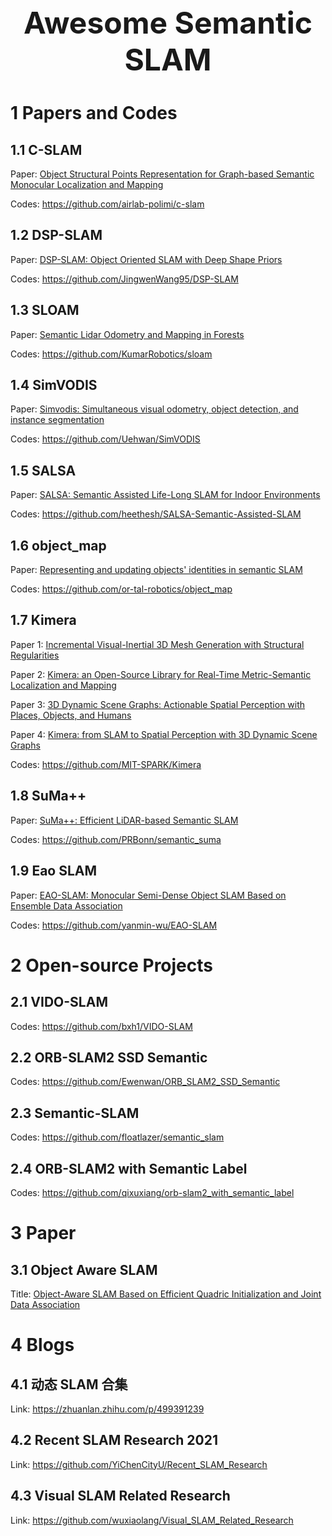 <center><b><font size=9>Awesome Semantic SLAM</font></b></center>

# 1  Papers and Codes

## 1.1  C-SLAM

Paper: [Object Structural Points Representation for Graph-based Semantic Monocular Localization and Mapping](https://arxiv.org/abs/2206.10263)

Codes: https://github.com/airlab-polimi/c-slam



## 1.2  DSP-SLAM

Paper: [DSP-SLAM: Object Oriented SLAM with Deep Shape Priors](https://arxiv.org/abs/2108.09481)

Codes: https://github.com/JingwenWang95/DSP-SLAM



## 1.3  SLOAM

Paper: [Semantic Lidar Odometry and Mapping in Forests](https://ieeexplore.ieee.org/document/8949363)

Codes: https://github.com/KumarRobotics/sloam



## 1.4  SimVODIS

Paper: [Simvodis: Simultaneous visual odometry, object detection, and instance segmentation](https://arxiv.org/abs/1911.05939)

Codes: https://github.com/Uehwan/SimVODIS



## 1.5  SALSA

Paper: [SALSA: Semantic Assisted Life-Long SLAM for Indoor Environments](https://github.com/heethesh/SALSA-Semantic-Assisted-SLAM/blob/master/docs/report.pdf)

Codes: https://github.com/heethesh/SALSA-Semantic-Assisted-SLAM



## 1.6  object_map

Paper: [Representing and updating objects' identities in semantic SLAM](https://ieeexplore.ieee.org/document/9190524)

Codes: https://github.com/or-tal-robotics/object_map



## 1.7  Kimera

Paper 1: [Incremental Visual-Inertial 3D Mesh Generation with Structural Regularities](https://arxiv.org/abs/1903.01067)

Paper 2: [Kimera: an Open-Source Library for Real-Time Metric-Semantic Localization and Mapping](https://arxiv.org/abs/1910.02490)

Paper 3: [3D Dynamic Scene Graphs: Actionable Spatial Perception with Places, Objects, and Humans](https://arxiv.org/abs/2002.06289)

Paper 4: [Kimera: from SLAM to Spatial Perception with 3D Dynamic Scene Graphs](https://arxiv.org/abs/2101.06894)

Codes: https://github.com/MIT-SPARK/Kimera



## 1.8  SuMa++

Paper: [SuMa++: Efficient LiDAR-based Semantic SLAM](https://arxiv.org/abs/2105.11320)

Codes: https://github.com/PRBonn/semantic_suma



## 1.9  Eao SLAM

Paper: [EAO-SLAM: Monocular Semi-Dense Object SLAM Based on Ensemble Data Association](https://ieeexplore.ieee.org/abstract/document/9341757)

Codes: https://github.com/yanmin-wu/EAO-SLAM



# 2  Open-source Projects

## 2.1  VIDO-SLAM

Codes: https://github.com/bxh1/VIDO-SLAM



## 2.2  ORB-SLAM2 SSD Semantic

Codes: https://github.com/Ewenwan/ORB_SLAM2_SSD_Semantic



## 2.3  Semantic-SLAM

Codes: https://github.com/floatlazer/semantic_slam



## 2.4  ORB-SLAM2 with Semantic Label

Codes: https://github.com/qixuxiang/orb-slam2_with_semantic_label



# 3  Paper

## 3.1  Object Aware SLAM

Title: [Object-Aware SLAM Based on Efficient Quadric Initialization and Joint Data Association](https://ieeexplore.ieee.org/document/9829272)



# 4  Blogs

## 4.1  动态 SLAM 合集

Link: https://zhuanlan.zhihu.com/p/499391239



## 4.2  Recent SLAM Research 2021

Link: https://github.com/YiChenCityU/Recent_SLAM_Research



## 4.3  Visual SLAM Related Research

Link: https://github.com/wuxiaolang/Visual_SLAM_Related_Research